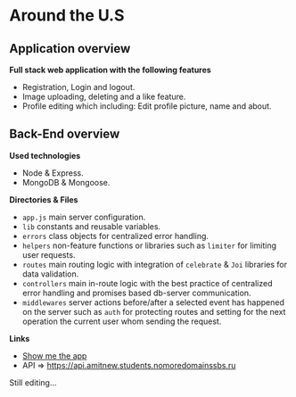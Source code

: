 # Around the U.S

## Application overview

**Full stack web application with the following features**

-   Registration, Login and logout.
-   Image uploading, deleting and a like feature.
-   Profile editing which including: Edit profile picture, name and about.

## Back-End overview

**Used technologies**

-   Node & Express.
-   MongoDB & Mongoose.

**Directories & Files**

-   `app.js` main server configuration.
-   `lib` constants and reusable variables.
-   `errors` class objects for centralized error handling.
-   `helpers` non-feature functions or libraries such as `limiter` for limiting user requests.
-   `routes` main routing logic with integration of `celebrate` & `Joi` libraries for data validation.
-   `controllers` main in-route logic with the best practice of centralized error handling and promises based db-server communication.
-   `middlewares` server actions before/after a selected event has happened on the server such as `auth` for protecting routes and setting for the next operation the current user whom sending the request.

**Links**

-   [Show me the app](https://www.amitnew.students.nomoredomainssbs.ru/)
-   API => https://api.amitnew.students.nomoredomainssbs.ru

Still editing...
